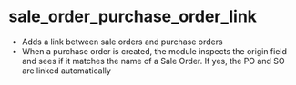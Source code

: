 # sale_order_purchase_order_link
 * Adds a link between sale orders and purchase orders
 * When a purchase order is created, the module inspects the origin field and sees if it matches the name of a Sale Order. If yes, the PO and SO are linked automatically
